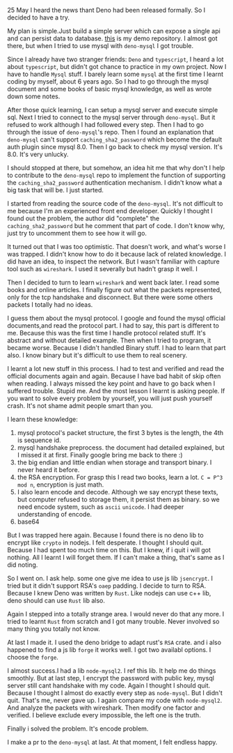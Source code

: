 25 May I heard the news thant Deno had been released formally. So I decided to have a try. 

My plan is simple.Just build a simple server which can expose a single api and can persist data to database. [this](https://github.com/Demo-of-Arbitrary/Deno) is my demo repository. I almost got there, but when I tried to use mysql with `deno-mysql` I got trouble. 

Since I already have two stranger friends: `Deno` and `typescript`, I heard a lot about `typescript`, but didn't got chance to practice in my own project. Now I have to handle `Mysql` stuff. I barely learn some `mysql` at the first time I learnt coding by myself, about 6 years ago. So I had to go through the mysql document and some books of basic mysql knowledge, as well as wrote down some notes.

After those quick learning, I can setup a mysql server and execute simple sql. Next I tried to connect to the mysql server through `deno-mysql`. But it refused to work although I had followed every step. Then I had to go through the issue of `deno-mysql`'s repo. Then I found an explanation that `deno-mysql` can't support `caching_sha2_password` which become the default auth plugin since mysql 8.0. Then I go back to check my mysql version. It's 8.0. It's very unlucky.

I should stopped at there, but somehow, an idea hit me that why don't I help to contribute to the `deno-mysql` repo to implement the function of supporting the `caching_sha2_password` authentication mechanism. I didn't know what a big task that will be. I just started.

I started from reading the source code of the `deno-mysql`. It's not difficult to me because I'm an experienced front end developer. Quickly I thought I found out the problem, the author did "complete" the `caching_sha2_password` but he comment that part of code. I don't know why, just try to uncomment them to see how it will go.

It turned out that I was too optimistic. That doesn't work, and what's worse I was trapped. I didn't know how to do it because lack of related knowledge. I did have an idea, to inspect the network. But I wasn't familiar with capture tool such as `wireshark`. I used it severally but hadn't grasp it well. I

Then I decided to turn to learn `wireshark` and went back later. I read some books and online articles. I finally figure out what the packets represented, only for the tcp handshake and disconnect. But there were some others packets I totally had no ideas.

I guess them about the mysql protocol. I google and found the mysql official documents,and read the protocol part. I had to say, this part is different to me. Because this was the first time I handle protocol related stuff. It's abstract and without detailed example. 
Then when I tried to program, it became worse. Because I didn't  handled Binary stuff. I had to learn that part also. I know binary but it's difficult to use them to real scenery. 

I learnt a lot new stuff in this process. I had to test and verified and read the official documents again and again. Because I have bad habit of skip often when reading. I always missed the key point and have to go back when I suffered trouble. Stupid me. And the most lesson I learnt is asking people. If you want to solve every problem by yourself, you will just push yourself crash. It's not shame admit people smart than you.

I learn these knowledge:

1. mysql protocol's packet structure, the first 3 bytes is the length, the 4th is sequence id. 
2. mysql handshake preprocess. the document had detailed explained, but I missed it at first. Finally google bring me back to there :)
3. the big endian and little endian when storage and transport binary. I never heard it before.
4. the RSA encryption. For grasp this I read two books, learn a lot. `C = P^3 mod n`, encryption is just math.
5. I also learn encode and decode. Although we say encrypt these texts, but computer refused to storage them, it persist them as binary. so we need encode system, such as `ascii` `unicode`. I had deeper understanding of encode.
6. base64

But I was trapped here again. Because I found there is no deno lib to encrypt like `crypto` in nodejs. I felt desperate. I thought I should quit. Because I had spent too much time on this. But I knew, if i quit i will got nothing. All I learnt I will forget them. If I can't make a thing, that's same as I did noting. 

So I went on. I ask help. some one give me idea to use js lib `jsencrypt`. I tried but it didn't support RSA's `oaep` padding. I decide to turn to RSA. Because I knew Deno was written by `Rust`. Like nodejs can use c++ lib, deno should can use `Rust` lib also.

Again I stepped into a totally strange area. I would never do that any more. I tried to learnt `Rust` from scratch and  I got many trouble. Never involved so many thing you totally not know. 

At last I made it. I used the deno bridge to adapt rust's `RSA` crate. and i also happened to find a js lib `forge` it works well. I got two availabl options. I choose the `forge`.

I almost success.I had a lib `node-mysql2`. I ref this lib. It help me do things smoothly. But at last step, I encrypt the password with public key, mysql server still cant handshake with my code. Again I thought I should quit. Because I thought I almost do exactly every step as `node-mysql`. But I didn't quit. That's me, never gave up. I again compare my code with `node-mysql2`. And analyze the packets with wireshark. Then modify one factor and verified. I believe exclude every impossible, the left one is the truth.

Finally i solved the problem. It's encode problem.

I make a pr to the `deno-mysql` at last. At that moment, I felt endless happy.